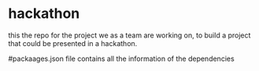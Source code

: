 # hackathon
this the repo for the project we as a team are working on, to build a project that could be presented in a hackathon.

#packaages.json file contains all the information of the dependencies
